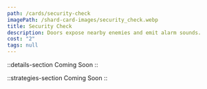 ```yaml
---
path: /cards/security-check
imagePath: /shard-card-images/security_check.webp
title: Security Check
description: Doors expose nearby enemies and emit alarm sounds.
cost: "2"
tags: null
---
```


::details-section
Coming Soon
::

::strategies-section
Coming Soon
::
